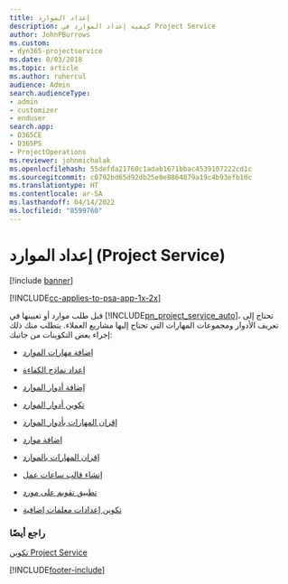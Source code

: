 ```yaml
---
title: إعداد الموارد
description: كيفية إعداد الموارد في Project Service
author: JohnPBurrows
ms.custom:
- dyn365-projectservice
ms.date: 8/03/2018
ms.topic: article
ms.author: ruhercul
audience: Admin
search.audienceType:
- admin
- customizer
- enduser
search.app:
- D365CE
- D365PS
- ProjectOperations
ms.reviewer: johnmichalak
ms.openlocfilehash: 55defda21760c1adab1671bbac4539107222cd1c
ms.sourcegitcommit: c0792bd65d92db25e0e8864879a19c4b93efb10c
ms.translationtype: HT
ms.contentlocale: ar-SA
ms.lasthandoff: 04/14/2022
ms.locfileid: "8599760"
---
```

# <a name="set-up-resources-project-service"></a>إعداد الموارد (Project Service)

[!include [banner](../includes/psa-now-project-operations.md)]

[!INCLUDE[cc-applies-to-psa-app-1x-2x](../includes/cc-applies-to-psa-app-1x-2x.md)]

قبل طلب موارد أو تعيينها في [!INCLUDE[pn_project_service_auto](../includes/pn-project-service-auto.md)]، تحتاج إلى تعريف الأدوار ومجموعات المهارات التي تحتاج إليها مشاريع العملاء. يتطلب منك ذلك إجراء بعض التكوينات من جانبك:  
  
-   [إضافة مهارات الموارد](../psa/add-resource-skills.md)  
  
-   [إعداد نماذج الكفاءة](../psa/set-up-proficiency-models.md)  
  
-   [إضافة أدوار الموارد](../psa/add-resource-roles.md)  
  
-   [تكوين أدوار الموارد](../psa/configure-resource-roles.md)  
  
-   [إقران المهارات بأدوار الموارد](../psa/associate-skills-with-resource-roles.md)  
  
-   [إضافة موارد](../psa/add-resources.md)  
  
-   [إقران المهارات بالموارد](../psa/associate-skills-with-resources.md)  
  
-   [إنشاء قالب ساعات عمل](../psa/create-work-hours-template.md)  
  
-   [تطبيق تقويم على مورد](../psa/apply-calendar-resource.md)  
  
-   [تكوين إعدادات معلمات إضافية](../psa/configure-additional-parameters-settings.md)  
  
### <a name="see-also"></a>راجع أيضًا  
 [تكوين Project Service](../psa/configure.md)


[!INCLUDE[footer-include](../includes/footer-banner.md)]
